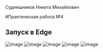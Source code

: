Суднишников Никита Михайлович

#Практическая работа №4


## Запуск в Edge
![image](https://github.com/user-attachments/assets/7ca7253a-d00f-42ac-8f2d-902dde465e4e)
![image](https://github.com/user-attachments/assets/b10cd9ae-2c28-4d34-a2e0-ef9fffee5b66)
![image](https://github.com/user-attachments/assets/292d98d3-c3d2-4d7b-8a46-311464c7cff9)
![image](https://github.com/user-attachments/assets/6bfa06d4-46be-4413-b732-30a6295ad0e3)
![image](https://github.com/user-attachments/assets/2a0efc6f-9848-49d4-bd68-a369d16197bd)
